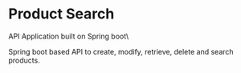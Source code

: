 # Product Search
API Application built on Spring boot\

Spring boot based API to create, modify, retrieve, delete and search products.